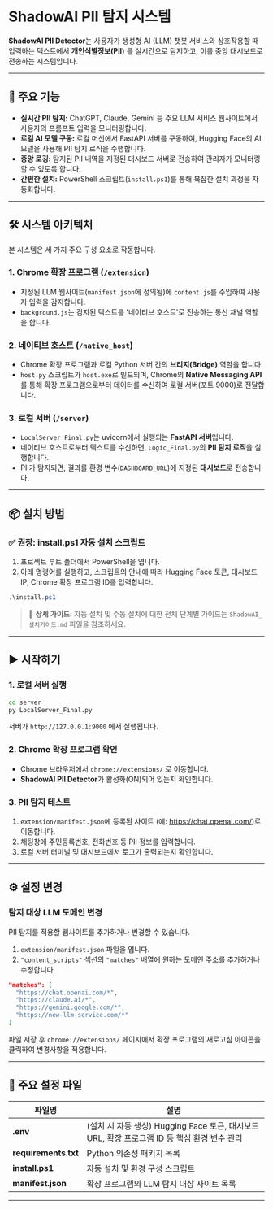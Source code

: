 # ShadowAI PII 탐지 시스템

**ShadowAI PII Detector**는 사용자가 생성형 AI (LLM) 챗봇 서비스와 상호작용할 때 입력하는 텍스트에서 **개인식별정보(PII)** 를 실시간으로 탐지하고, 이를 중앙 대시보드로 전송하는 시스템입니다.

---

## 🚀 주요 기능

- **실시간 PII 탐지:** ChatGPT, Claude, Gemini 등 주요 LLM 서비스 웹사이트에서 사용자의 프롬프트 입력을 모니터링합니다.
- **로컬 AI 모델 구동:** 로컬 머신에서 FastAPI 서버를 구동하여, Hugging Face의 AI 모델을 사용해 PII 탐지 로직을 수행합니다.
- **중앙 로깅:** 탐지된 PII 내역을 지정된 대시보드 서버로 전송하여 관리자가 모니터링할 수 있도록 합니다.
- **간편한 설치:** PowerShell 스크립트(`install.ps1`)를 통해 복잡한 설치 과정을 자동화합니다.

---

## 🛠️ 시스템 아키텍처

본 시스템은 세 가지 주요 구성 요소로 작동합니다.

### **1. Chrome 확장 프로그램 (`/extension`)**

- 지정된 LLM 웹사이트(`manifest.json`에 정의됨)에 `content.js`를 주입하여 사용자 입력을 감지합니다.  
- `background.js`는 감지된 텍스트를 '네이티브 호스트'로 전송하는 통신 채널 역할을 합니다.

### **2. 네이티브 호스트 (`/native_host`)**

- Chrome 확장 프로그램과 로컬 Python 서버 간의 **브리지(Bridge)** 역할을 합니다.  
- `host.py` 스크립트가 `host.exe`로 빌드되며, Chrome의 **Native Messaging API**를 통해 확장 프로그램으로부터 데이터를 수신하여 로컬 서버(포트 9000)로 전달합니다.

### **3. 로컬 서버 (`/server`)**

- `LocalServer_Final.py`는 uvicorn에서 실행되는 **FastAPI 서버**입니다.  
- 네이티브 호스트로부터 텍스트를 수신하면, `Logic_Final.py`의 **PII 탐지 로직**을 실행합니다.  
- PII가 탐지되면, 결과를 환경 변수(`DASHBOARD_URL`)에 지정된 **대시보드**로 전송합니다.

---

## 📦 설치 방법

### ✅ 권장: install.ps1 자동 설치 스크립트

1. 프로젝트 루트 폴더에서 PowerShell을 엽니다.  
2. 아래 명령어를 실행하고, 스크립트의 안내에 따라 Hugging Face 토큰, 대시보드 IP, Chrome 확장 프로그램 ID를 입력합니다.

```powershell
.\install.ps1
```

> 📘 **상세 가이드:** 자동 설치 및 수동 설치에 대한 전체 단계별 가이드는 `ShadowAI_설치가이드.md` 파일을 참조하세요.

---

## ▶️ 시작하기

### **1. 로컬 서버 실행**
```bash
cd server
py LocalServer_Final.py
```
서버가 `http://127.0.0.1:9000` 에서 실행됩니다.

### **2. Chrome 확장 프로그램 확인**
- Chrome 브라우저에서 `chrome://extensions/` 로 이동합니다.  
- **ShadowAI PII Detector**가 활성화(ON)되어 있는지 확인합니다.

### **3. PII 탐지 테스트**
1. `extension/manifest.json`에 등록된 사이트 (예: https://chat.openai.com/)로 이동합니다.  
2. 채팅창에 주민등록번호, 전화번호 등 PII 정보를 입력합니다.  
3. 로컬 서버 터미널 및 대시보드에서 로그가 출력되는지 확인합니다.

---

## ⚙️ 설정 변경

### **탐지 대상 LLM 도메인 변경**

PII 탐지를 적용할 웹사이트를 추가하거나 변경할 수 있습니다.

1. `extension/manifest.json` 파일을 엽니다.  
2. `"content_scripts"` 섹션의 `"matches"` 배열에 원하는 도메인 주소를 추가하거나 수정합니다.

```json
"matches": [
  "https://chat.openai.com/*",
  "https://claude.ai/*",
  "https://gemini.google.com/*",
  "https://new-llm-service.com/*"
]
```

파일 저장 후 `chrome://extensions/` 페이지에서 확장 프로그램의 새로고침 아이콘을 클릭하여 변경사항을 적용합니다.

---

## 📁 주요 설정 파일

| 파일명 | 설명 |
|--------|------|
| **.env** | (설치 시 자동 생성) Hugging Face 토큰, 대시보드 URL, 확장 프로그램 ID 등 핵심 환경 변수 관리 |
| **requirements.txt** | Python 의존성 패키지 목록 |
| **install.ps1** | 자동 설치 및 환경 구성 스크립트 |
| **manifest.json** | 확장 프로그램의 LLM 탐지 대상 사이트 목록 |

---

